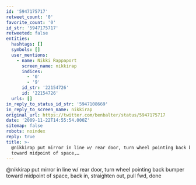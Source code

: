 ```yaml
---
id: '5947175717'
retweet_count: '0'
favorite_count: '0'
id_str: '5947175717'
retweeted: false
entities:
  hashtags: []
  symbols: []
  user_mentions:
    - name: Nikki Rappaport
      screen_name: nikkirap
      indices:
        - '0'
        - '9'
      id_str: '22154726'
      id: '22154726'
  urls: []
in_reply_to_status_id_str: '5947108669'
in_reply_to_screen_name: nikkirap
original_url: https://twitter.com/benbalter/status/5947175717
date: '2009-11-22T14:55:54.000Z'
sitemap: false
robots: noindex
reply: true
title: >-
  @nikkirap put mirror in line w/ rear door, turn wheel pointing back bumper
  toward midpoint of space,…
---
```


@nikkirap put mirror in line w/ rear door, turn wheel pointing back bumper toward midpoint of space, back in, straighten out, pull fwd, done